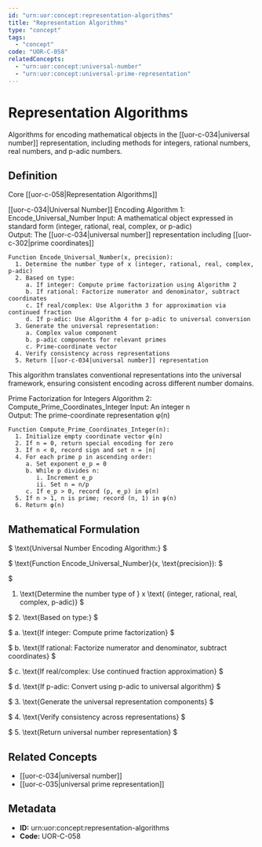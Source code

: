 ```yaml
---
id: "urn:uor:concept:representation-algorithms"
title: "Representation Algorithms"
type: "concept"
tags:
  - "concept"
code: "UOR-C-058"
relatedConcepts:
  - "urn:uor:concept:universal-number"
  - "urn:uor:concept:universal-prime-representation"
---
```


# Representation Algorithms

Algorithms for encoding mathematical objects in the [[uor-c-034|universal number]] representation, including methods for integers, rational numbers, real numbers, and p-adic numbers.

## Definition

Core [[uor-c-058|Representation Algorithms]]

[[uor-c-034|Universal Number]] Encoding
Algorithm 1: Encode_Universal_Number
Input: A mathematical object expressed in standard form (integer, rational, real, complex, or p-adic)  
Output: The [[uor-c-034|universal number]] representation including [[uor-c-302|prime coordinates]]

```
Function Encode_Universal_Number(x, precision):
  1. Determine the number type of x (integer, rational, real, complex, p-adic)
  2. Based on type:
     a. If integer: Compute prime factorization using Algorithm 2
     b. If rational: Factorize numerator and denominator, subtract coordinates
     c. If real/complex: Use Algorithm 3 for approximation via continued fraction
     d. If p-adic: Use Algorithm 4 for p-adic to universal conversion
  3. Generate the universal representation:
     a. Complex value component
     b. p-adic components for relevant primes
     c. Prime-coordinate vector
  4. Verify consistency across representations
  5. Return [[uor-c-034|universal number]] representation
```

This algorithm translates conventional representations into the universal framework, ensuring consistent encoding across different number domains.

Prime Factorization for Integers
Algorithm 2: Compute_Prime_Coordinates_Integer
Input: An integer n  
Output: The prime-coordinate representation φ(n)

```
Function Compute_Prime_Coordinates_Integer(n):
  1. Initialize empty coordinate vector φ(n)
  2. If n = 0, return special encoding for zero
  3. If n < 0, record sign and set n = |n|
  4. For each prime p in ascending order:
     a. Set exponent e_p = 0
     b. While p divides n:
        i. Increment e_p
        ii. Set n = n/p
     c. If e_p > 0, record (p, e_p) in φ(n)
  5. If n > 1, n is prime; record (n, 1) in φ(n)
  6. Return φ(n)
```

## Mathematical Formulation

$
\text{Universal Number Encoding Algorithm:}
$

$
\text{Function Encode\_Universal\_Number}(x, \text{precision}):
$

$
1. \text{Determine the number type of } x \text{ (integer, rational, real, complex, p-adic)}
$

$
2. \text{Based on type:}
$

$
   a. \text{If integer: Compute prime factorization}
$

$
   b. \text{If rational: Factorize numerator and denominator, subtract coordinates}
$

$
   c. \text{If real/complex: Use continued fraction approximation}
$

$
   d. \text{If p-adic: Convert using p-adic to universal algorithm}
$

$
3. \text{Generate the universal representation components}
$

$
4. \text{Verify consistency across representations}
$

$
5. \text{Return universal number representation}
$

## Related Concepts

- [[uor-c-034|universal number]]
- [[uor-c-035|universal prime representation]]

## Metadata

- **ID:** urn:uor:concept:representation-algorithms
- **Code:** UOR-C-058
